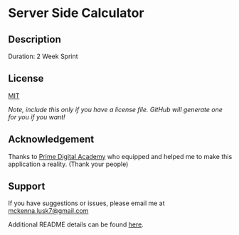 # Server Side Calculator

## Description

Duration: 2 Week Sprint

## License

[MIT](https://choosealicense.com/licenses/mit/)

_Note, include this only if you have a license file. GitHub will generate one for you if you want!_

## Acknowledgement

Thanks to [Prime Digital Academy](www.primeacademy.io) who equipped and helped me to make this application a reality. (Thank your people)

## Support

If you have suggestions or issues, please email me at [mckenna.lusk7@gmail.com](www.google.com)

Additional README details can be found [here](https://github.com/PrimeAcademy/readme-template/blob/master/README.md).
